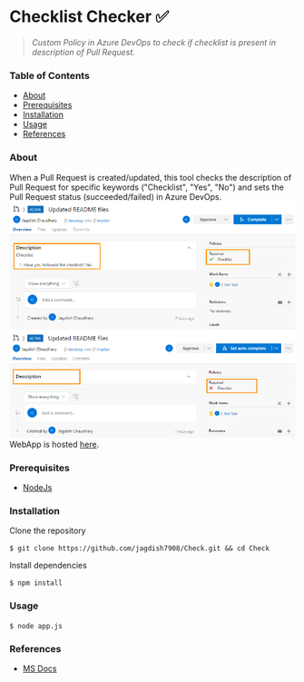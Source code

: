 # Checklist Checker :white_check_mark:
> *Custom Policy in Azure DevOps to check if checklist is present in description of Pull Request.*</br>

### Table of Contents
* [About](#about)
* [Prerequisites](#prerequisites)
* [Installation](#installation)
* [Usage](#usage)
* [References](#References)
### About
When a Pull Request is created/updated, this tool checks the description of Pull Request for specific keywords ("Checklist", "Yes", "No") and sets the Pull Request status (succeeded/failed) in Azure DevOps.</br>
![Alt text](sample/succeeded.png "Succeeded") </br>
![Alt text](sample/failed.png "Failed") </br>
WebApp is hosted [here](https://checklist-checker.herokuapp.com/).</br>
### Prerequisites
 * [NodeJs](https://nodejs.org/en/)
### Installation
Clone the repository
```console
$ git clone https://github.com/jagdish7908/Check.git && cd Check
```
Install dependencies
```console
$ npm install
```
### Usage
```console
$ node app.js
```
### References
 * [MS Docs](https://docs.microsoft.com/en-us/azure/devops/repos/git/create-pr-status-server?view=azure-devops)
